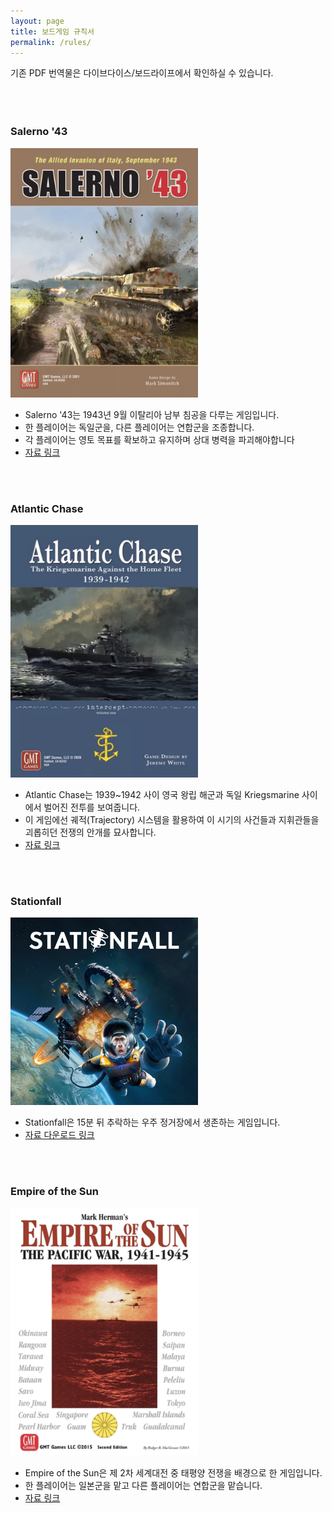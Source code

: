 ```yaml
---
layout: page
title: 보드게임 규칙서
permalink: /rules/
---
```


기존 PDF 번역물은 다이브다이스/보드라이프에서 확인하실 수 있습니다.
<br/><br/><br/><br/>

### Salerno '43

<img src="/photo/s43.png" width="300">

- Salerno '43는 1943년 9월 이탈리아 남부 침공을 다루는 게임입니다.
- 한 플레이어는 독일군을, 다른 플레이어는 연합군을 조종합니다.
- 각 플레이어는 영토 목표를 확보하고 유지하며 상대 병력을 파괴해야합니다
- [자료 링크](https://daso-bgg.notion.site/Salerno-43-18170e53e083491abc156b4ceb8d2b57?pvs=4)

<br/><br/>

### Atlantic Chase

<img src="/photo/ac.png" width="300">

- Atlantic Chase는 1939~1942 사이 영국 왕립 해군과 독일 Kriegsmarine 사이에서 벌어진 전투를 보여줍니다.
- 이 게임에선 궤적(Trajectory) 시스템을 활용하여 이 시기의 사건들과 지휘관들을 괴롭히던 전쟁의 안개를 묘사합니다.
- [자료 링크](https://daso-bgg.notion.site/Atlantic-Chase-79cfc902e84a430ebcd3bc9de6d2ad99?pvs=4)

<br/><br/>

### Stationfall

<img src="/photo/sf.jpeg" width="300">

- Stationfall은 15분 뒤 추락하는 우주 정거장에서 생존하는 게임입니다.
- [자료 다운로드 링크](https://drive.google.com/drive/folders/16SjdC65f4TaJbEfaAH8mjlowXW_GsS1f?usp=sharing)

<br/><br/>

### Empire of the Sun

<img src="/photo/eots.png" width="300">

- Empire of the Sun은 제 2차 세계대전 중 태평양 전쟁을 배경으로 한 게임입니다.
- 한 플레이어는 일본군을 맡고 다른 플레이어는 연합군을 맡습니다.
- [자료 링크](https://daso-bgg.notion.site/Empire-of-the-Sun-d060553a00ff45a79e434279a33d0404?pvs=4)

<br/><br/>

